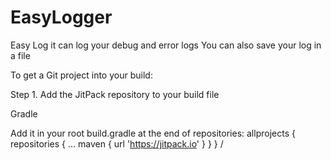 # EasyLogger
Easy Log it can log your debug and error logs
You can also save your log in a file 

To get a Git project into your build:

Step 1. Add the JitPack repository to your build file

Gradle

Add it in your root build.gradle at the end of repositories:
	allprojects {
		repositories {
			...
			maven { url 'https://jitpack.io' }
		}
	}
  /
  
  

